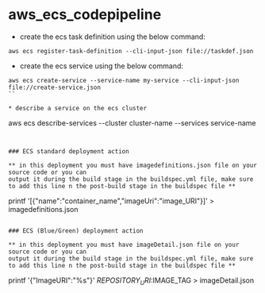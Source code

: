 # aws_ecs_codepipeline


* create the ecs task definition using the below command:
```
aws ecs register-task-definition --cli-input-json file://taskdef.json
```

* create the ecs service using the below command:

```
aws ecs create-service --service-name my-service --cli-input-json file://create-service.json
``

* describe a service on the ecs cluster

```
aws ecs describe-services --cluster cluster-name --services service-name
```


### ECS standard deployment action

** in this deployment you must have imagedefinitions.json file on your source code or you can 
output it during the build stage in the buildspec.yml file, make sure to add this line n the post-build stage in the buildspec file **

```
printf '[{"name":"container_name","imageUri":"image_URI"}]' > imagedefinitions.json
```

### ECS (Blue/Green) deployment action

** in this deployment you must have imageDetail.json file on your source code or you can 
output it during the build stage in the buildspec.yml file, make sure to add this line n the post-build stage in the buildspec file **
```
printf '{"ImageURI":"%s"}' $REPOSITORY_URI:$IMAGE_TAG  > imageDetail.json
```
